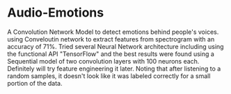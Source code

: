 # Audio-Emotions
A Convolution Network Model to detect emotions behind people's voices. using Conveloutin network to extract features from spectrogram with an accuracy of 71%. Tried several Neural Network architecture including using the functional API "TensorFlow" and the best results were found using a Sequential model of two convolution layers with 100 neurons each. Definitely will try feature engineering it later.
Noting that after listening to a random samples, it doesn't look like it was labeled correctly for a small portion of the data.
